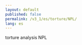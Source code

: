 ```yaml
---
layout: default
published: false
permalink: /v3_1/es/torture/NPL/
lang: es
---
```


torture analysis NPL
